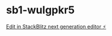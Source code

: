 # sb1-wulgpkr5

[Edit in StackBlitz next generation editor ⚡️](https://stackblitz.com/~/github.com/garret1U/sb1-wulgpkr5)